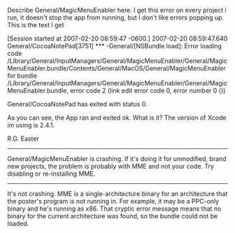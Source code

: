 Describe General/MagicMenuEnabler here. I get this error on every project i run, it doesn't stop the app from running, but I don't like errors popping up.  This is the text I get


[Session started at 2007-02-20 08:59:47 -0600.]
2007-02-20 08:59:47.640 General/CocoaNotePad[3751] *** -General/[NSBundle load]: Error loading code /Library/General/InputManagers/General/MagicMenuEnabler/General/MagicMenuEnabler.bundle/Contents/General/MacOS/General/MagicMenuEnabler for bundle /Library/General/InputManagers/General/MagicMenuEnabler/General/MagicMenuEnabler.bundle, error code 2 (link edit error code 0, error number 0 ())

General/CocoaNotePad has exited with status 0.

As you can see, the App ran and exited ok.  What is it?  The version of Xcode im using is 2.4.1.

R.G. Easter

----

General/MagicMenuEnabler is crashing. If it's doing it for unmodified, brand new projects, the problem is probably with MME and not your code. Try disabling or re-installing MME.

----
It's not crashing. MME is a single-architecture binary for an architecture that the poster's program is not running in. For example, it may be a PPC-only binary and he's running as x86. That cryptic error message means that no binary for the current architecture was found, so the bundle could not be loaded.